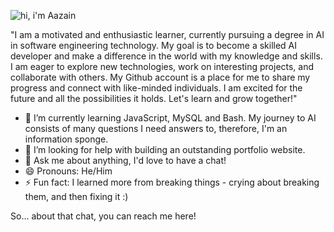 ![hi, i'm Aazain](https://user-images.githubusercontent.com/43759637/216472029-20fb2eb3-2e8e-4e53-835d-ec24ef08dbc4.png)

"I am a motivated and enthusiastic learner, currently pursuing a degree in AI in software engineering technology. My goal is to become a skilled AI developer and make a difference in the world with my knowledge and skills. I am eager to explore new technologies, work on interesting projects, and collaborate with others. My Github account is a place for me to share my progress and connect with like-minded individuals. I am excited for the future and all the possibilities it holds. Let's learn and grow together!"

- 🌱 I’m currently learning JavaScript, MySQL and Bash. My journey to AI consists of many questions I need answers to, therefore, I'm an information sponge.
- 🤔 I’m looking for help with building an outstanding portfolio website.
- 💬 Ask me about anything, I'd love to have a chat!
- 😄 Pronouns: He/Him
- ⚡ Fun fact: I learned more from breaking things - crying about breaking them, and then fixing it :)

So... about that chat, you can reach me here!





